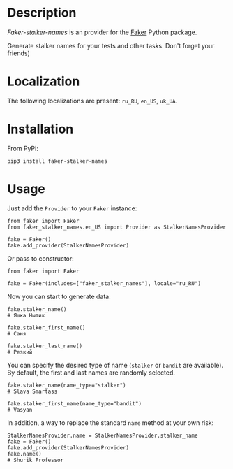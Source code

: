 # Description
_Faker-stalker-names_ is an provider for the [Faker](https://github.com/joke2k/faker) Python package. 

Generate stalker names for your tests and other tasks. Don't forget your friends)

# Localization
The following localizations are present: `ru_RU`, `en_US`, `uk_UA`.

# Installation
From PyPi:

`pip3 install faker-stalker-names`

# Usage
Just add the `Provider` to your `Faker` instance:

```
from faker import Faker
from faker_stalker_names.en_US import Provider as StalkerNamesProvider

fake = Faker()
fake.add_provider(StalkerNamesProvider)
```
Or pass to constructor:
```
from faker import Faker

fake = Faker(includes=["faker_stalker_names"], locale="ru_RU")
```
Now you can start to generate data:
```
fake.stalker_name()
# Яшка Нытик

fake.stalker_first_name()
# Саня

fake.stalker_last_name()
# Резкий
```

You can specify the desired type of name (`stalker` or `bandit` are available). 
By default, the first and last names are randomly selected.
```
fake.stalker_name(name_type="stalker")
# Slava Smartass

fake.stalker_first_name(name_type="bandit")
# Vasyan
```

In addition, a way to replace the standard `name` method at your own risk:
```
StalkerNamesProvider.name = StalkerNamesProvider.stalker_name
fake = Faker()
fake.add_provider(StalkerNamesProvider)
fake.name()
# Shurik Professor
```

